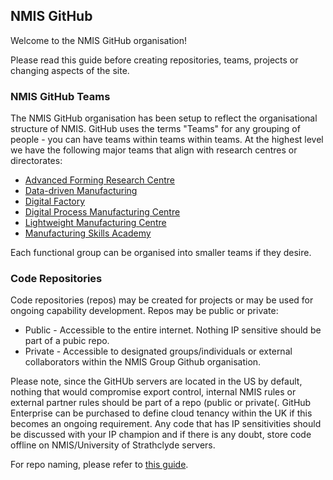 ## NMIS GitHub
Welcome to the NMIS GitHub organisation!

Please read this guide before creating repositories, teams, projects or changing aspects of the site.

### NMIS GitHub Teams
The NMIS GitHub organisation has been setup to reflect the organisational structure of NMIS. GitHub uses the terms "Teams" for any grouping of people - you can have teams within teams within teams. At the highest level we have the following major teams that align with research centres or directorates:

- [Advanced Forming Research Centre](https://github.com/orgs/nmis-group/teams/advanced-forming-research-centre)
- [Data-driven Manufacturing](https://github.com/orgs/nmis-group/teams/data-driven-manufacturing)
- [Digital Factory](https://github.com/orgs/nmis-group/teams/digital-factory)
- [Digital Process Manufacturing Centre](https://github.com/orgs/nmis-group/teams/digital-process-manufacturing-centre)
- [Lightweight Manufacturing Centre](https://github.com/orgs/nmis-group/teams/lightweight-manufacturing-centre)
- [Manufacturing Skills Academy](https://github.com/orgs/nmis-group/teams/manufacturing-skills-academy)

Each functional group can be organised into smaller teams if they desire.

### Code Repositories
Code repositories (repos) may be created for projects or may be used for ongoing capability development. Repos may be public or private:

- Public - Accessible to the entire internet. Nothing IP sensitive should be part of a pubic repo.
- Private - Accessible to designated groups/individuals or external collaborators within the NMIS Group Github organisation.

Please note, since the GitHUb servers are located in the US by default, nothing that would compromise export control, internal NMIS rules or external partner rules should be part of a repo (public or private(. GitHub Enterprise can be purchased to define cloud tenancy within the UK if this becomes an ongoing requirement. Any code that has IP sensitivities should be discussed with your IP champion and if there is any doubt, store code offline on NMIS/University of Strathclyde servers.

For repo naming, please refer to [this guide](https://github.com/nmis-group/.github/blob/main/guide--repo-naming-conventions.md).
